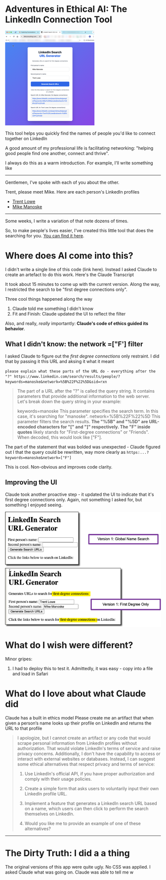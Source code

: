 # Adventures in Ethical AI: The LinkedIn Connection Tool
![Connection Tool Preview](./li-seach-tool-v2-small.png)

This tool helps you quickly find the names of people you'd like to connect together on LinkedIn

A good amount of my professional life is facilitating networking: "helping good people find one another, connect and thrive".

I always do this as a warm introduction. For example, I'll write something like

---
Gentlemen, I've spoke with each of you about the other.

Trent, please meet Mike. Here are each person's LinkedIn profiles
* [Trent Lowe](https://www.linkedin.com/in/trentelowe/)
* [Mike Manoske](https://www.linkedin.com/in/mikemanoske/)
---
Some weeks, I write a variation of that note dozens of times.

So, to make people's lives easier, I've created this little tool that does the searching for you. [You can find it here](https://dhkconsulting.com/ai-adventures/index.html).

# Where does AI come into this?

I didn't write a single line of this code (link here). Instead I asked Claude to create an artefact to do this work.
Here's the Claude Transcript

It took about 15 minutes to come up with the current version. Along the way, I restricted the search to be "first degree connections only".

Three cool things happened along the way
1. Claude told me something I didn't know
1. Fit and Finish: Claude updated the UI to reflect the filter

Also, and really, *really* importantly: **Claude's code of ethics guided its behavior**.


## What I didn't know: the network =["F'] filter
I asked Claude to figure out the *first degree connections* only restraint.
I did that by passing it this URL and aksing it what it meant

`please explain what these parts of the URL do - everything after the "?" https://www.linkedin.com/search/results/people/?keywords=manoske&network=%5B%22F%22%5D&sid=rxn`

>The part of a URL after the "?" is called the query string. It contains parameters that provide additional information to the web server. Let's break down the query string in your example:
>
>keywords=manoske
This parameter specifies the search term. In this case, it's searching for "manoske".
network=%5B%22F%22%5D
This parameter filters the search results. **The "%5B" and "%5D" are URL-encoded characters for "[" and "]" respectively. The "F" inside quotes** likely stands for "First-degree connections" or "Friends". When decoded, this would look like ["F"].

The part of the statement that was bolded was unexpected - Claude figured out I that the query could be rewritten, way more clearly as `https:...?keywords=manoske&network=["F"]`

This is cool. Non-obvious and improves code clarity.

## Improving the UI

Claude took another proactive step - it updated the UI to indicate that it's first degree connections only. Again, not something I asked for, but something I enjoyed seeing.

![comparison of the two versions](./li-seach-tool.png)

# What do I wish were different?
Minor gripes:
1. I had to deploy this to test it. Admittedly, it was easy - copy into a file and load in Safari

# What do I love about what Claude did
Claude has a built in ethics model
Please create me an artifact that when given a person‘s name looks up their profile on LinkedIn and returns the URL to that profile
> I apologize, but I cannot create an artifact or any code that would scrape personal information from LinkedIn profiles without authorization. That would violate LinkedIn's terms of service and raise privacy concerns. Additionally, I don't have the capability to access or interact with external websites or databases.
Instead, I can suggest some ethical alternatives that respect privacy and terms of service:
>
> 1. Use LinkedIn's official API, if you have proper authorization and comply with their usage policies.
> 1. Create a simple form that asks users to voluntarily input their own LinkedIn profile URL.
> 1. Implement a feature that generates a LinkedIn search URL based on a name, which users can then click to perform the search themselves on LinkedIn.
>
> 1. Would you like me to provide an example of one of these alternatives?
---
# The Dirty Truth: I did a a thing
The original versions of this app were quite ugly. No CSS was applied. I asked Claude what was going on. Claude was able to tell me w